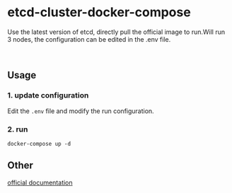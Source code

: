 # etcd-cluster-docker-compose

Use the latest version of etcd, directly pull the official image to run.Will run 3 nodes, the configuration can be edited in the .env file.

<br />

## Usage

### 1. update configuration
Edit the `.env` file and modify the run configuration.
### 2. run
```
docker-compose up -d
```

## Other

[official documentation](https://etcd.io/docs/v2.3/docker_guide/#running-a-3-node-etcd-cluster)

